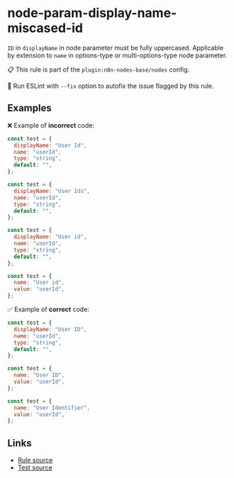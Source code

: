 [//]: # "File generated from a template. Do not edit this file directly."

# node-param-display-name-miscased-id

`ID` in `displayName` in node parameter must be fully uppercased. Applicable by extension to `name` in options-type or multi-options-type node parameter.

📋 This rule is part of the `plugin:n8n-nodes-base/nodes` config.

🔧 Run ESLint with `--fix` option to autofix the issue flagged by this rule.

## Examples

❌ Example of **incorrect** code:

```js
const test = {
  displayName: "User Id",
  name: "userId",
  type: "string",
  default: "",
};

const test = {
  displayName: "User Ids",
  name: "userId",
  type: "string",
  default: "",
};

const test = {
  displayName: "User id",
  name: "userId",
  type: "string",
  default: "",
};

const test = {
  name: "User id",
  value: "userId",
};
```

✅ Example of **correct** code:

```js
const test = {
  displayName: "User ID",
  name: "userId",
  type: "string",
  default: "",
};

const test = {
  name: "User ID",
  value: "userId",
};

const test = {
  name: "User Identifier",
  value: "userId",
};
```

## Links

- [Rule source](../../lib/rules/node-param-display-name-miscased-id.ts)
- [Test source](../../tests/node-param-display-name-miscased-id.test.ts)
